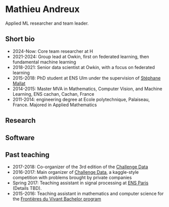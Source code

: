 # Mathieu Andreux

Applied ML researcher and team leader.

## Short bio

- 2024-Now: Core team researcher at H
- 2021-2024: Group lead at Owkin, first on federated learning, then fundamental machine learning
- 2018-2021: Senior data scientist at Owkin, with a focus on federated learning
- 2015-2018: PhD student at ENS Ulm under the supervision of [Stéphane Mallat](https://www.di.ens.fr/~mallat/)
- 2014-2015: Master MVA in Mathematics, Computer Vision, and Machine Learning, ENS cachan, Cachan, France
- 2011-2014: engineering degree at Ecole polytechnique, Palaiseau, France. Majored in Applied Mathematics

## Research

## Software

## Past teaching

- 2017-2018: Co-organizer of the 3rd edition of the [Challenge Data](http://challengedata.ens.fr/)
- 2016-2017: Main organizer of [Challenge Data](http://challengedata.ens.fr/), a kaggle-style competition with problems brought by private companies
- Spring 2017: Teaching assistant in signal processing at [ENS Paris](http://www.ens.fr/) (Details TBD).
- 2015-2016: Teaching assistant in mathematics and computer science for the [Frontières du Vivant Bachelor program](https://cri-paris.org/licence-fdv/)